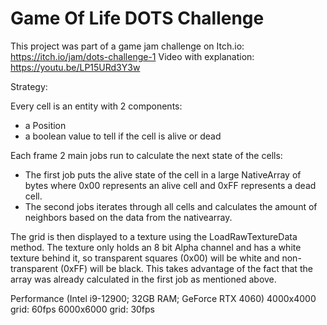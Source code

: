 # Game Of Life DOTS Challenge

This project was part of a game jam challenge on Itch.io: https://itch.io/jam/dots-challenge-1 
Video with explanation: https://youtu.be/LP15URd3Y3w

Strategy: 

Every cell is an entity with 2 components:
- a Position
- a boolean value to tell if the cell is alive or dead
  
Each frame 2 main jobs run to calculate the next state of the cells:
- The first job puts the alive state of the cell in a large NativeArray of bytes where 0x00 represents an alive cell and 0xFF represents a dead cell.
- The second jobs iterates through all cells and calculates the amount of neighbors based on the data from the nativearray.

The grid is then displayed to a texture using the LoadRawTextureData method. The texture only holds an 8 bit Alpha channel and has a white texture behind it, so transparent squares (0x00) will be white and non-transparent (0xFF) will be black. This takes advantage of the fact that the array was already calculated in the first job as mentioned above.

Performance (Intel i9-12900; 32GB RAM; GeForce RTX 4060) 
4000x4000 grid: 60fps 
6000x6000 grid: 30fps
